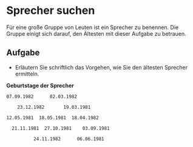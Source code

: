# Sprecher suchen

<div class="grid"><div>

Für eine große Gruppe von Leuten ist ein Sprecher zu benennen. Die Gruppe einigt sich darauf, den Ältesten mit dieser Aufgabe zu betrauen. 

## Aufgabe

- Erläutern Sie schriftlich das Vorgehen, wie Sie den ältesten Sprecher ermitteln.

</div><div>

**Geburtstage der Sprecher**

```
07.09.1982      02.03.1982

    23.12.1982       19.03.1981

12.05.1981  18.05.1981  18.04.1982

  21.11.1981  27.10.1981    03.09.1981

          24.11.1982      06.06.1981
```

</div></div>
